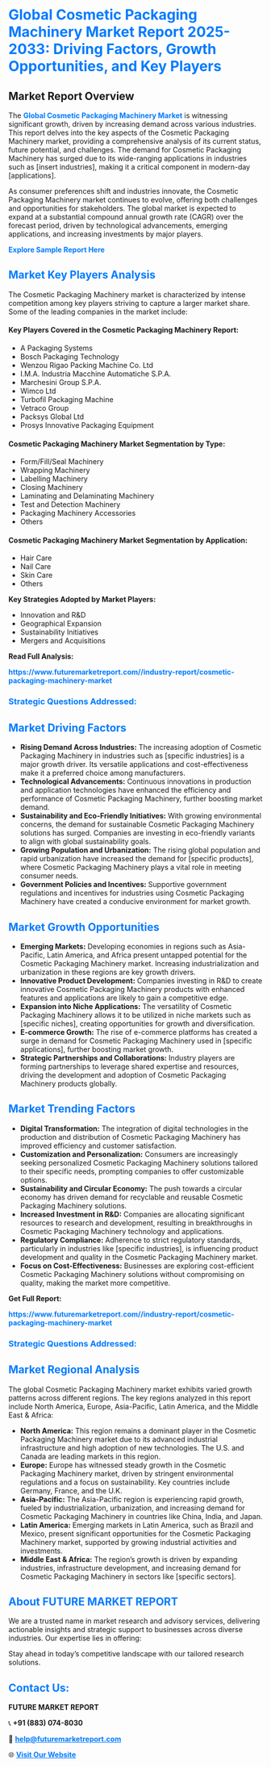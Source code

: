 <h1 style="color: #007BFF;">Global Cosmetic Packaging Machinery Market Report 2025-2033: Driving Factors, Growth Opportunities, and Key Players</h1>

<section id="overview">
<h2>Market Report Overview</h2>
<p>The <a href="https://www.futuremarketreport.com//industry-report/cosmetic-packaging-machinery-market" style="color: #007BFF; text-decoration: none;"><strong>Global Cosmetic Packaging Machinery Market</strong></a> is witnessing significant growth, driven by increasing demand across various industries. This report delves into the key aspects of the Cosmetic Packaging Machinery market, providing a comprehensive analysis of its current status, future potential, and challenges. The demand for Cosmetic Packaging Machinery has surged due to its wide-ranging applications in industries such as [insert industries], making it a critical component in modern-day [applications].</p>
<p>As consumer preferences shift and industries innovate, the Cosmetic Packaging Machinery market continues to evolve, offering both challenges and opportunities for stakeholders. The global market is expected to expand at a substantial compound annual growth rate (CAGR) over the forecast period, driven by technological advancements, emerging applications, and increasing investments by major players.</p>
</section>

<section id="overview">
<p><a href="https://www.futuremarketreport.com//request-sample/reportId=87116" style="color: #007BFF; text-decoration: none;"><strong>Explore Sample Report Here</strong></a></p>
</section>

<section id="key-players">
<h2 style="color: #007BFF;">Market Key Players Analysis</h2>
<p>The Cosmetic Packaging Machinery market is characterized by intense competition among key players striving to capture a larger market share. Some of the leading companies in the market include:</p>
<h4>Key Players Covered in the Cosmetic Packaging Machinery Report:</h4>
<ul><li>A Packaging Systems</li><li>Bosch Packaging Technology</li><li>Wenzou Rigao Packing Machine Co. Ltd</li><li>I.M.A. Industria Macchine Automatiche S.P.A.</li><li>Marchesini Group S.P.A.</li><li>Wimco Ltd</li><li>Turbofil Packaging Machine</li><li>Vetraco Group</li><li>Packsys Global Ltd</li><li>Prosys Innovative Packaging Equipment</li></ul>
<h4>Cosmetic Packaging Machinery Market Segmentation by Type:</h4>
<ul><li>Form/Fill/Seal Machinery</li><li>Wrapping Machinery</li><li>Labelling Machinery</li><li>Closing Machinery</li><li>Laminating and Delaminating Machinery</li><li>Test and Detection Machinery</li><li>Packaging Machinery Accessories</li><li>Others</li></ul>

<h4>Cosmetic Packaging Machinery Market Segmentation by Application:</h4>
<ul><li>Hair Care</li><li>Nail Care</li><li>Skin Care</li><li>Others</li></ul>
<p><strong>Key Strategies Adopted by Market Players:</strong></p>
<ul>
<li>Innovation and R&D</li>
<li>Geographical Expansion</li>
<li>Sustainability Initiatives</li>
<li>Mergers and Acquisitions</li>
</ul>
</section>

<section>
<p><strong>Read Full Analysis: </strong></p><a href="https://www.futuremarketreport.com//industry-report/cosmetic-packaging-machinery-market" style="color: #007BFF; text-decoration: none;"><strong>https://www.futuremarketreport.com//industry-report/cosmetic-packaging-machinery-market</strong></a>
<h3 style="color: #007BFF;">Strategic Questions Addressed:</h3>
</section>

<section id="driving-factors">
<h2 style="color: #007BFF;">Market Driving Factors</h2>
<ul>
<li><strong>Rising Demand Across Industries:</strong> The increasing adoption of Cosmetic Packaging Machinery in industries such as [specific industries] is a major growth driver. Its versatile applications and cost-effectiveness make it a preferred choice among manufacturers.</li>
<li><strong>Technological Advancements:</strong> Continuous innovations in production and application technologies have enhanced the efficiency and performance of Cosmetic Packaging Machinery, further boosting market demand.</li>
<li><strong>Sustainability and Eco-Friendly Initiatives:</strong> With growing environmental concerns, the demand for sustainable Cosmetic Packaging Machinery solutions has surged. Companies are investing in eco-friendly variants to align with global sustainability goals.</li>
<li><strong>Growing Population and Urbanization:</strong> The rising global population and rapid urbanization have increased the demand for [specific products], where Cosmetic Packaging Machinery plays a vital role in meeting consumer needs.</li>
<li><strong>Government Policies and Incentives:</strong> Supportive government regulations and incentives for industries using Cosmetic Packaging Machinery have created a conducive environment for market growth.</li>
</ul>
</section>

<section id="growth-opportunities">
<h2 style="color: #007BFF;">Market Growth Opportunities</h2>
<ul>
<li><strong>Emerging Markets:</strong> Developing economies in regions such as Asia-Pacific, Latin America, and Africa present untapped potential for the Cosmetic Packaging Machinery market. Increasing industrialization and urbanization in these regions are key growth drivers.</li>
<li><strong>Innovative Product Development:</strong> Companies investing in R&D to create innovative Cosmetic Packaging Machinery products with enhanced features and applications are likely to gain a competitive edge.</li>
<li><strong>Expansion into Niche Applications:</strong> The versatility of Cosmetic Packaging Machinery allows it to be utilized in niche markets such as [specific niches], creating opportunities for growth and diversification.</li>
<li><strong>E-commerce Growth:</strong> The rise of e-commerce platforms has created a surge in demand for Cosmetic Packaging Machinery used in [specific applications], further boosting market growth.</li>
<li><strong>Strategic Partnerships and Collaborations:</strong> Industry players are forming partnerships to leverage shared expertise and resources, driving the development and adoption of Cosmetic Packaging Machinery products globally.</li>
</ul>
</section>

<section id="trending-factors">
<h2 style="color: #007BFF;">Market Trending Factors</h2>
<ul>
<li><strong>Digital Transformation:</strong> The integration of digital technologies in the production and distribution of Cosmetic Packaging Machinery has improved efficiency and customer satisfaction.</li>
<li><strong>Customization and Personalization:</strong> Consumers are increasingly seeking personalized Cosmetic Packaging Machinery solutions tailored to their specific needs, prompting companies to offer customizable options.</li>
<li><strong>Sustainability and Circular Economy:</strong> The push towards a circular economy has driven demand for recyclable and reusable Cosmetic Packaging Machinery solutions.</li>
<li><strong>Increased Investment in R&D:</strong> Companies are allocating significant resources to research and development, resulting in breakthroughs in Cosmetic Packaging Machinery technology and applications.</li>
<li><strong>Regulatory Compliance:</strong> Adherence to strict regulatory standards, particularly in industries like [specific industries], is influencing product development and quality in the Cosmetic Packaging Machinery market.</li>
<li><strong>Focus on Cost-Effectiveness:</strong> Businesses are exploring cost-efficient Cosmetic Packaging Machinery solutions without compromising on quality, making the market more competitive.</li>
</ul>
</section>

<section>
<p><strong>Get Full Report: </strong></p><a href="https://www.futuremarketreport.com//industry-report/cosmetic-packaging-machinery-market" style="color: #007BFF; text-decoration: none;"><strong>https://www.futuremarketreport.com//industry-report/cosmetic-packaging-machinery-market</strong></a>
<h3 style="color: #007BFF;">Strategic Questions Addressed:</h3>
</section>


<section id="regional-analysis">
<h2 style="color: #007BFF;">Market Regional Analysis</h2>
<p>The global Cosmetic Packaging Machinery market exhibits varied growth patterns across different regions. The key regions analyzed in this report include North America, Europe, Asia-Pacific, Latin America, and the Middle East & Africa:</p>
<ul>
<li><strong>North America:</strong> This region remains a dominant player in the Cosmetic Packaging Machinery market due to its advanced industrial infrastructure and high adoption of new technologies. The U.S. and Canada are leading markets in this region.</li>
<li><strong>Europe:</strong> Europe has witnessed steady growth in the Cosmetic Packaging Machinery market, driven by stringent environmental regulations and a focus on sustainability. Key countries include Germany, France, and the U.K.</li>
<li><strong>Asia-Pacific:</strong> The Asia-Pacific region is experiencing rapid growth, fueled by industrialization, urbanization, and increasing demand for Cosmetic Packaging Machinery in countries like China, India, and Japan.</li>
<li><strong>Latin America:</strong> Emerging markets in Latin America, such as Brazil and Mexico, present significant opportunities for the Cosmetic Packaging Machinery market, supported by growing industrial activities and investments.</li>
<li><strong>Middle East & Africa:</strong> The region’s growth is driven by expanding industries, infrastructure development, and increasing demand for Cosmetic Packaging Machinery in sectors like [specific sectors].</li>
</ul>
</section>

<footer>
<h2 style="color: #007BFF;">About FUTURE MARKET REPORT</h2>
<p>We are a trusted name in market research and advisory services, delivering actionable insights and strategic support to businesses across diverse industries. Our expertise lies in offering:</p>

<p>Stay ahead in today’s competitive landscape with our tailored research solutions.</p>

<h2 style="color: #007BFF;">Contact Us:</h2>
<p><strong>FUTURE MARKET REPORT</strong></p>
<p>📞 <strong>+91 (883) 074-8030</strong></p>
<p>📧 <strong><a href="mailto:help@futuremarketreport.com" style="color: #007BFF;">help@futuremarketreport.com</a></strong></p>
<p>🌐 <strong><a href="https://www.futuremarketreport.com/" style="color: #007BFF;">Visit Our Website</a></strong></p>
</footer>